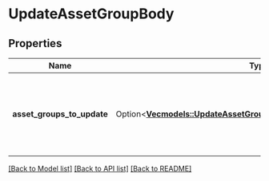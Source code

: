 # UpdateAssetGroupBody

## Properties

Name | Type | Description | Notes
------------ | ------------- | ------------- | -------------
**asset_groups_to_update** | Option<[**Vec<models::UpdateAssetGroupBodyAssetGroupsToUpdateInner>**](UpdateAssetGroupBody_asset_groups_to_update_inner.md)> | A list of asset groups and the data that will be used to update them. | [optional]

[[Back to Model list]](../README.md#documentation-for-models) [[Back to API list]](../README.md#documentation-for-api-endpoints) [[Back to README]](../README.md)


